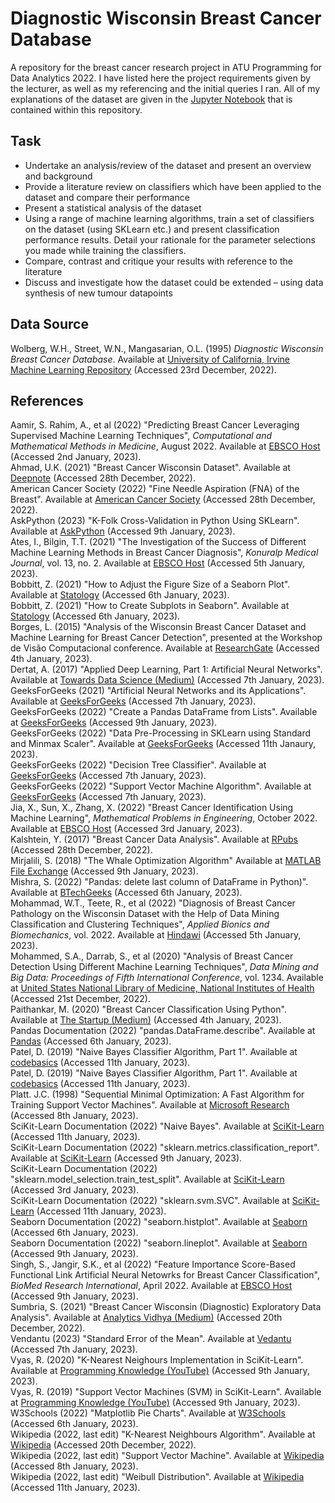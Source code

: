 # Diagnostic Wisconsin Breast Cancer Database

A repository for the breast cancer research project in ATU Programming for Data Analytics 2022. I have listed here the project requirements given by the lecturer, as well as my referencing and the initial queries I ran. All of my explanations of the dataset are given in the [Jupyter Notebook](assignment.ipynb) that is contained within this repository.

## Task

- Undertake an analysis/review of the dataset and present an overview and background
- Provide a literature review on classifiers which have been applied to the dataset and compare their performance
- Present a statistical analysis of the dataset
- Using a range of machine learning algorithms, train a set of classifiers on the dataset (using SKLearn etc.) and present classification performance results. Detail your rationale for the parameter selections you made while training the classifiers.
- Compare, contrast and critique your results with reference to the literature
- Discuss and investigate how the dataset could be extended – using data synthesis of new tumour datapoints

## Data Source

Wolberg, W.H., Street, W.N., Mangasarian, O.L. (1995) _Diagnostic Wisconsin Breast Cancer Database_. Available at [University of California, Irvine Machine Learning Repository](https://archive.ics.uci.edu/ml/datasets/Breast+Cancer+Wisconsin+%28Diagnostic%29) (Accessed 23rd December, 2022).

## References

Aamir, S. Rahim, A., et al (2022) "Predicting Breast Cancer Leveraging Supervised Machine Learning Techniques", _Computational and Mathematical Methods in Medicine_, August 2022. Available at [EBSCO Host](https://search.ebscohost.com/login.aspx?direct=true&AuthType=ip,sso&db=asn&AN=158544092&site=eds-live&scope=site&custid=s2873033) (Accessed 2nd January, 2023).
\
Ahmad, U.K. (2021) "Breast Cancer Wisconsin Dataset". Available at [Deepnote](https://deepnote.com/@umaima-khurshid-ahmad-a1fd/Wisconsin-Breast-Cancer-Analysis-7f141f92-beb3-42ac-a223-de5569144e9b) (Accessed 28th December, 2022).
\
American Cancer Society (2022) "Fine Needle Aspiration (FNA) of the Breast". Available at [American Cancer Society](https://www.cancer.org/cancer/breast-cancer/screening-tests-and-early-detection/breast-biopsy/fine-needle-aspiration-biopsy-of-the-breast.html) (Accessed 28th December, 2022).
\
AskPython (2023) "K-Folk Cross-Validation in Python Using SKLearn". Available at [AskPython](https://www.askpython.com/python/examples/k-fold-cross-validation) (Accessed 9th January, 2023).
\
Ates, I., Bilgin, T.T. (2021) "The Investigation of the Success of Different Machine Learning Methods in Breast Cancer Diagnosis", _Konuralp Medical Journal_, vol. 13, no. 2. Available at [EBSCO Host](https://search.ebscohost.com/login.aspx?direct=true&AuthType=ip,sso&db=asn&AN=160342385&site=eds-live&scope=site&custid=s2873033) (Accessed 5th January, 2023).
\
Bobbitt, Z. (2021) "How to Adjust the Figure Size of a Seaborn Plot". Available at [Statology](https://www.statology.org/seaborn-figure-size/) (Accessed 6th January, 2023).
\
Bobbitt, Z. (2021) "How to Create Subplots in Seaborn". Available at [Statology](https://www.statology.org/seaborn-subplots/) (Accessed 6th January, 2023).
\
Borges, L. (2015) "Analysis of the Wisconsin Breast Cancer Dataset and Machine Learning for Breast Cancer Detection", presented at the Workshop de Visão Computacional conference. Available at [ResearchGate](https://www.researchgate.net/publication/311950799_Analysis_of_the_Wisconsin_Breast_Cancer_Dataset_and_Machine_Learning_for_Breast_Cancer_Detection) (Accessed 4th January, 2023).
\
Dertat, A. (2017) "Applied Deep Learning, Part 1: Artificial Neural Networks". Available at [Towards Data Science (Medium)](https://towardsdatascience.com/applied-deep-learning-part-1-artificial-neural-networks-d7834f67a4f6) (Accessed 7th January, 2023).
\
GeeksForGeeks (2021) "Artificial Neural Networks and its Applications". Available at [GeeksForGeeks](https://www.geeksforgeeks.org/artificial-neural-networks-and-its-applications/) (Accessed 7th January, 2023).
\
GeeksForGeeks (2022) "Create a Pandas DataFrame from Lists". Available at [GeeksForGeeks](https://www.geeksforgeeks.org/create-a-pandas-dataframe-from-lists/) (Accessed 9th January, 2023).
\
GeeksForGeeks (2022) "Data Pre-Processing in SKLearn using Standard and Minmax Scaler". Available at [GeeksForGeeks](https://www.geeksforgeeks.org/data-pre-processing-wit-sklearn-using-standard-and-minmax-scaler/) (Accessed 11th Janaury, 2023).
\
GeeksForGeeks (2022) "Decision Tree Classifier". Available at [GeeksForGeeks](https://www.geeksforgeeks.org/decision-tree/) (Accessed 7th January, 2023).
\
GeeksForGeeks (2022) "Support Vector Machine Algorithm". Available at [GeeksForGeeks](https://www.geeksforgeeks.org/support-vector-machine-algorithm/) (Accessed 7th January, 2023).
\
Jia, X., Sun, X., Zhang, X. (2022) "Breast Cancer Identification Using Machine Learning", _Mathematical Problems in Engineering_, October 2022. Available at [EBSCO Host](https://search.ebscohost.com/login.aspx?direct=true&AuthType=ip,sso&db=asn&AN=159468373&site=eds-live&scope=site&custid=s2873033) (Accessed 3rd January, 2023).
\
Kalshtein, Y. (2017) "Breast Cancer Data Analysis". Available at [RPubs](https://rpubs.com/Yael_K/329390) (Accessed 28th December, 2022).
\
Mirjalili, S. (2018) "The Whale Optimization Algorithm" Available at [MATLAB File Exchange](https://uk.mathworks.com/matlabcentral/fileexchange/55667-the-whale-optimization-algorithm) (Accessed 9th January, 2023).
\
Mishra, S. (2022) "Pandas: delete last column of DataFrame in Python)". Available at [BTechGeeks](https://btechgeeks.com/pandas-delete-last-column-of-dataframe-in-python/) (Accessed 6th January, 2023).
\
Mohammad, W.T., Teete, R., et al (2022) "Diagnosis of Breast Cancer Pathology on the Wisconsin Dataset with the Help of Data Mining Classification and Clustering Techniques", _Applied Bionics and Biomechanics_, vol. 2022. Available at [Hindawi](https://doi.org/10.1155/2022/6187275) (Accessed 5th January, 2023).
\
Mohammed, S.A., Darrab, S., et al (2020) "Analysis of Breast Cancer Detection Using Different Machine Learning Techniques", _Data Mining and Big Data: Proceedings of Fifth International Conference_, vol. 1234. Available at [United States National Library of Medicine, National Institutes of Health](https://www.ncbi.nlm.nih.gov/pmc/articles/PMC7351679/) (Accessed 21st December, 2022).
\
Paithankar, M. (2020) "Breast Cancer Classification Using Python". Available at [The Startup (Medium)](https://medium.com/swlh/breast-cancer-classification-using-python-e83719e5f97d) (Accessed 4th January, 2023).
\
Pandas Documentation (2022) "pandas.DataFrame.describe". Available at [Pandas](https://pandas.pydata.org/pandas-docs/stable/reference/api/pandas.DataFrame.describe.html) (Accessed 6th January, 2023).
\
Patel, D. (2019) "Naive Bayes Classifier Algorithm, Part 1". Available at [codebasics](https://www.youtube.com/watch?v=PPeaRc-r1OI) (Accessed 11th January, 2023).
\
Patel, D. (2019) "Naive Bayes Classifier Algorithm, Part 1". Available at [codebasics](https://www.youtube.com/watch?v=nHIUYwN-5rM) (Accessed 11th January, 2023).
\
Platt. J.C. (1998) "Sequential Minimal Optimization: A Fast Algorithm for Training Support Vector Machines". Available at [Microsoft Research](https://www.microsoft.com/en-us/research/uploads/prod/1998/04/sequential-minimal-optimization.pdf) (Accessed 8th January, 2023).
\
SciKit-Learn Documentation (2022) "Naive Bayes". Available at [SciKit-Learn](https://scikit-learn.org/stable/modules/naive_bayes.html) (Accessed 11th January, 2023).
\
SciKit-Learn Documentation (2022) "sklearn.metrics.classification_report". Available at [SciKit-Learn](https://scikit-learn.org/stable/modules/generated/sklearn.metrics.classification_report.html) (Accessed 9th January, 2023).
\
SciKit-Learn Documentation (2022) "sklearn.model_selection.train_test_split". Available at [SciKit-Learn](https://scikit-learn.org/stable/modules/generated/sklearn.model_selection.train_test_split.html) (Accessed 3rd January, 2023).
\
SciKit-Learn Documentation (2022) "sklearn.svm.SVC". Available at [SciKit-Learn](https://scikit-learn.org/stable/modules/generated/sklearn.svm.SVC.html) (Accessed 11th January, 2023).
\
Seaborn Documentation (2022) "seaborn.histplot". Available at [Seaborn](https://seaborn.pydata.org/generated/seaborn.histplot.html) (Accessed 6th January, 2023).
\
Seaborn Documentation (2022) "seaborn.lineplot". Available at [Seaborn](https://seaborn.pydata.org/generated/seaborn.lineplot.html) (Accessed 9th January, 2023).
\
Singh, S., Jangir, S.K., et al (2022) "Feature Importance Score-Based Functional Link Artificial Neural Netowrks for Breast Cancer Classification", _BioMed Research International_, April 2022. Available at [EBSCO Host](https://search.ebscohost.com/login.aspx?direct=true&AuthType=ip,sso&db=ccm&AN=156080159&site=eds-live&scope=site&custid=s2873033) (Accessed 9th January, 2023).
\
Sumbria, S. (2021) "Breast Cancer Wisconsin (Diagnostic) Exploratory Data Analysis". Available at [Analytics Vidhya (Medium)](https://medium.com/analytics-vidhya/breast-cancer-diagnostic-dataset-eda-fa0de80f15bd) (Accessed 20th December, 2022).
\
Vendantu (2023) "Standard Error of the Mean". Available at [Vedantu](https://www.vedantu.com/maths/standard-error-of-the-mean) (Accessed 7th January, 2023).
\
Vyas, R. (2020) "K-Nearest Neighours Implementation in SciKit-Learn". Available at [Programming Knowledge (YouTube)](https://www.youtube.com/watch?v=OO7Y5wQWnQs) (Accessed 9th January, 2023).
\
Vyas, R. (2019) "Support Vector Machines (SVM) in SciKit-Learn". Available at [Programming Knowledge (YouTube)](https://www.youtube.com/watch?v=zEabrO9l1vg) (Accessed 9th January, 2023).
\
W3Schools (2022) "Matplotlib Pie Charts". Available at [W3Schools](https://www.w3schools.com/python/matplotlib_pie_charts.asp) (Accessed 6th January, 2023).
\
Wikipedia (2022, last edit) "K-Nearest Neighbours Algorithm". Available at [Wikipedia](https://en.wikipedia.org/wiki/K-nearest_neighbors_algorithm) (Accessed 20th December, 2022).
\
Wikipedia (2022, last edit) "Support Vector Machine". Available at [Wikipedia](https://en.wikipedia.org/wiki/Support_vector_machine) (Accessed 8th January, 2023).
\
Wikipedia (2022, last edit) "Weibull Distribution". Available at [Wikipedia](https://en.wikipedia.org/wiki/Weibull_distribution) (Accessed 11th January, 2023).
